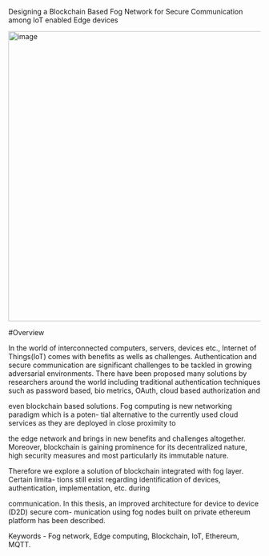 Designing a Blockchain Based Fog Network for Secure Communication among IoT enabled Edge devices

<img width="580" alt="image" src="https://github.com/svdhiren/Final-year-project/assets/84956418/7ea106f7-b6e1-4aa8-a850-632d718ca5f7">

#Overview

In the world of interconnected computers, servers, devices etc., Internet of Things(IoT)
comes with benefits as wells as challenges. Authentication and secure communication are
significant challenges to be tackled in growing adversarial environments. There have been
proposed many solutions by researchers around the world including traditional authentication
techniques such as password based, bio metrics, OAuth, cloud based authorization and

even blockchain based solutions. Fog computing is new networking paradigm which is a poten-
tial alternative to the currently used cloud services as they are deployed in close proximity to

the edge network and brings in new benefits and challenges altogether. Moreover, blockchain is
gaining prominence for its decentralized nature, high security measures and most particularly
its immutable nature.

Therefore we explore a solution of blockchain integrated with fog layer. Certain limita-
tions still exist regarding identification of devices, authentication, implementation, etc. during

communication. In this thesis, an improved architecture for device to device (D2D) secure com-
munication using fog nodes built on private ethereum platform has been described.

Keywords - Fog network, Edge computing, Blockchain, IoT, Ethereum, MQTT.



